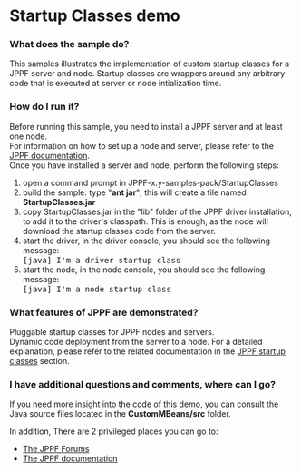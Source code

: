# Startup Classes demo

<h3>What does the sample do?</h3>
This samples illustrates the implementation of custom startup classes for a JPPF server and node.
Startup classes are wrappers around any arbitrary code that is executed at server or node intialization time.

<h3>How do I run it?</h3>
Before running this sample, you need to install a JPPF server and at least one node.<br>
For information on how to set up a node and server, please refer to the <a href="https://www.jppf.org/doc/6.0/index.php?title=Introduction">JPPF documentation</a>.<br>
Once you have installed a server and node, perform the following steps:
<ol class="samplesList">
  <li>open a command prompt in JPPF-x.y-samples-pack/StartupClasses</li>
  <li>build the sample: type "<b>ant jar</b>"; this will create a file named <b>StartupClasses.jar</b></li>
  <li>copy StartupClasses.jar in the "lib" folder of the JPPF driver installation, to add it to the driver's classpath. This is enough, as the node will download the startup classes code from the server.</li>
  <li>start the driver, in the driver console, you should see the following message:<br/><tt>  [java] I'm a driver startup class</tt></li>
  <li>start the node, in the node console, you should see the following message:<br/> <tt>  [java] I'm a node startup class</tt></li>
</ol>

<h3>What features of JPPF are demonstrated?</h3>
Pluggable startup classes for JPPF nodes and servers.<br>
Dynamic code deployment from the server to a node.
For a detailed explanation, please refer to the related documentation in the
<a href="https://www.jppf.org/doc/6.0/index.php?title=JPPF_startup_classes">JPPF startup classes</a> section.

<h3>I have additional questions and comments, where can I go?</h3>
<p>If you need more insight into the code of this demo, you can consult the Java source files located in the <b>CustomMBeans/src</b> folder.
<p>In addition, There are 2 privileged places you can go to:
<ul class="samplesList">
  <li><a href="https://www.jppf.org/forums"/>The JPPF Forums</a></li>
  <li><a href="https://www.jppf.org/wiki">The JPPF documentation</a></li>
</ul>

